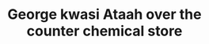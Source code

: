 ---
title: "George kwasi Ataah over the counter chemical store"
url: /sefwi-bekwai/george-kwasi-ataah-over-the-counter-chemical-store/
shop: Drogerie
---